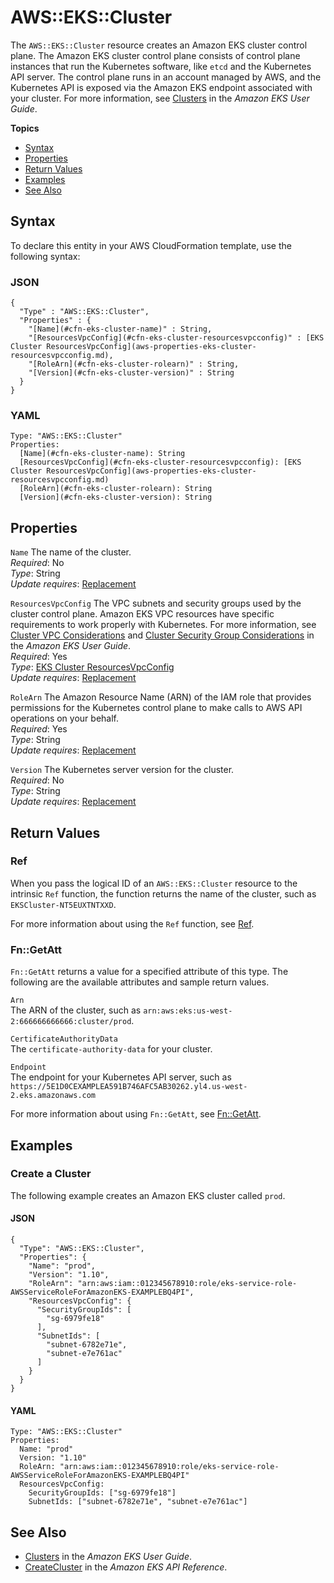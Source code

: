 # AWS::EKS::Cluster<a name="aws-resource-eks-cluster"></a>

The `AWS::EKS::Cluster` resource creates an Amazon EKS cluster control plane\. The Amazon EKS cluster control plane consists of control plane instances that run the Kubernetes software, like `etcd` and the Kubernetes API server\. The control plane runs in an account managed by AWS, and the Kubernetes API is exposed via the Amazon EKS endpoint associated with your cluster\. For more information, see [Clusters](https://docs.aws.amazon.com/eks/latest/userguide/clusters.html) in the *Amazon EKS User Guide*\.

**Topics**
+ [Syntax](#aws-resource-eks-cluster-syntax)
+ [Properties](#aws-resource-eks-cluster-properties)
+ [Return Values](#aws-resource-eks-cluster-returnvalues)
+ [Examples](#aws-resource-eks-cluster-examples)
+ [See Also](#aws-resource-eks-cluster-seealso)

## Syntax<a name="aws-resource-eks-cluster-syntax"></a>

To declare this entity in your AWS CloudFormation template, use the following syntax:

### JSON<a name="aws-resource-eks-cluster-syntax.json"></a>

```
{
  "Type" : "AWS::EKS::Cluster",
  "Properties" : {
    "[Name](#cfn-eks-cluster-name)" : String,
    "[ResourcesVpcConfig](#cfn-eks-cluster-resourcesvpcconfig)" : [EKS Cluster ResourcesVpcConfig](aws-properties-eks-cluster-resourcesvpcconfig.md),
    "[RoleArn](#cfn-eks-cluster-rolearn)" : String,
    "[Version](#cfn-eks-cluster-version)" : String
  }
}
```

### YAML<a name="aws-resource-eks-cluster-syntax.yaml"></a>

```
Type: "AWS::EKS::Cluster"
Properties:
  [Name](#cfn-eks-cluster-name): String
  [ResourcesVpcConfig](#cfn-eks-cluster-resourcesvpcconfig): [EKS Cluster ResourcesVpcConfig](aws-properties-eks-cluster-resourcesvpcconfig.md)
  [RoleArn](#cfn-eks-cluster-rolearn): String
  [Version](#cfn-eks-cluster-version): String
```

## Properties<a name="aws-resource-eks-cluster-properties"></a>

`Name`  <a name="cfn-eks-cluster-name"></a>
The name of the cluster\.  
 *Required*: No  
 *Type*: String  
 *Update requires*: [Replacement](using-cfn-updating-stacks-update-behaviors.md#update-replacement) 

`ResourcesVpcConfig`  <a name="cfn-eks-cluster-resourcesvpcconfig"></a>
The VPC subnets and security groups used by the cluster control plane\. Amazon EKS VPC resources have specific requirements to work properly with Kubernetes\. For more information, see [Cluster VPC Considerations](https://docs.aws.amazon.com/eks/latest/userguide/network_reqs.html) and [Cluster Security Group Considerations](https://docs.aws.amazon.com/eks/latest/userguide/sec-group-reqs.html) in the *Amazon EKS User Guide*\.  
 *Required*: Yes  
 *Type*: [EKS Cluster ResourcesVpcConfig](aws-properties-eks-cluster-resourcesvpcconfig.md)  
 *Update requires*: [Replacement](using-cfn-updating-stacks-update-behaviors.md#update-replacement) 

`RoleArn`  <a name="cfn-eks-cluster-rolearn"></a>
The Amazon Resource Name \(ARN\) of the IAM role that provides permissions for the Kubernetes control plane to make calls to AWS API operations on your behalf\.  
 *Required*: Yes  
 *Type*: String  
 *Update requires*: [Replacement](using-cfn-updating-stacks-update-behaviors.md#update-replacement) 

`Version`  <a name="cfn-eks-cluster-version"></a>
The Kubernetes server version for the cluster\.  
 *Required*: No  
 *Type*: String  
 *Update requires*: [Replacement](using-cfn-updating-stacks-update-behaviors.md#update-replacement) 

## Return Values<a name="aws-resource-eks-cluster-returnvalues"></a>

### Ref<a name="aws-resource-eks-cluster-ref"></a>

When you pass the logical ID of an `AWS::EKS::Cluster` resource to the intrinsic `Ref` function, the function returns the name of the cluster, such as `EKSCluster-NT5EUXTNTXXD`\. 

For more information about using the `Ref` function, see [Ref](intrinsic-function-reference-ref.md)\. 

### Fn::GetAtt<a name="aws-resource-eks-cluster-getatt"></a>

 `Fn::GetAtt` returns a value for a specified attribute of this type\. The following are the available attributes and sample return values\. 

`Arn`  
The ARN of the cluster, such as `arn:aws:eks:us-west-2:666666666666:cluster/prod`\. 

`CertificateAuthorityData`  
The `certificate-authority-data` for your cluster\. 

`Endpoint`  
The endpoint for your Kubernetes API server, such as `https://5E1D0CEXAMPLEA591B746AFC5AB30262.yl4.us-west-2.eks.amazonaws.com` 

For more information about using `Fn::GetAtt`, see [Fn::GetAtt](intrinsic-function-reference-getatt.md)\. 

## Examples<a name="aws-resource-eks-cluster-examples"></a>

### Create a Cluster<a name="aws-resource-eks-cluster-example1"></a>

The following example creates an Amazon EKS cluster called `prod`\.

#### JSON<a name="aws-resource-eks-cluster-example1.json"></a>

```
{
  "Type": "AWS::EKS::Cluster",
  "Properties": {
    "Name": "prod",
    "Version": "1.10",
    "RoleArn": "arn:aws:iam::012345678910:role/eks-service-role-AWSServiceRoleForAmazonEKS-EXAMPLEBQ4PI",
    "ResourcesVpcConfig": {
      "SecurityGroupIds": [
        "sg-6979fe18"
      ],
      "SubnetIds": [
        "subnet-6782e71e",
        "subnet-e7e761ac"
      ]
    }
  }
}
```

#### YAML<a name="aws-resource-eks-cluster-example1.yaml"></a>

```
Type: "AWS::EKS::Cluster"
Properties:
  Name: "prod"
  Version: "1.10"
  RoleArn: "arn:aws:iam::012345678910:role/eks-service-role-AWSServiceRoleForAmazonEKS-EXAMPLEBQ4PI"
  ResourcesVpcConfig:
    SecurityGroupIds: ["sg-6979fe18"]
    SubnetIds: ["subnet-6782e71e", "subnet-e7e761ac"]
```

## See Also<a name="aws-resource-eks-cluster-seealso"></a>
+ [Clusters](https://docs.aws.amazon.com/eks/latest/userguide/clusters.html) in the *Amazon EKS User Guide*\.
+ [CreateCluster](https://docs.aws.amazon.com/eks/latest/APIReference/API_CreateCluster.html) in the *Amazon EKS API Reference*\.